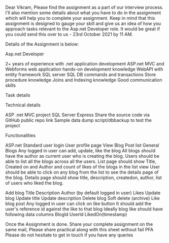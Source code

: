 ﻿Dear Vikram,
Please find the assignment as a part of our interview process. I'll also mention some details about what you have to do in the assignment which will help you to complete your assignment.
Keep in mind that this assignment is designed to gauge your skill and give us an idea of how you approach tasks relevant to the Asp.net Developer role. It would be great if you could send this over to us  - 23rd October 2021  by 11 AM.

Details of the Assignment is below:


Asp.net Developer

2+ years of experience with .net application development
ASP.net MVC and Webforms web application hands-on development knowledge
WebAPI with entity framework
SQL server 
SQL DB commands and transactions
Store procedure knowledge
Joins and Indexing knowledge
Good communication skills 


 Task details

 

Technical details

ASP .net MVC project
SQL Server Express
Share the source code via GitHub public repo link
Sample data dump script/dbbackup to test the project
 

Functionalities

ASP.net Standard user login
User profile page
View
Blog Post list
General Blogs
Any logged in user can add, update, like the blog
All blogs should have the author as current user who is creating the blog.
Users should be able to list all the blogs across all the users.
List page should show Title, Created on and Author and count of likes of the blogs in the list view
User should be able to click on any blog from the list to see the details page of the blog.
Details page should show title, description, createdon, author, list of users who liked the blog.
 

Add blog
Title
Description
Author (by default logged in user)
Likes
Update blog
Update title
Update description
Delete blog
Soft delete (archive)
Like blog post
Any logged in user can click on like button
It should add the user's reference id against the like to that blog
Ideally blog like should have following data columns
BlogId
UserId
LikedOn(timestamp)

Once the Assignment is done. Share your complete assignment on the same mail,
Please share practical along with this sheet without fail
PFA     
Please do not hesitate to get in touch if you have any queries
